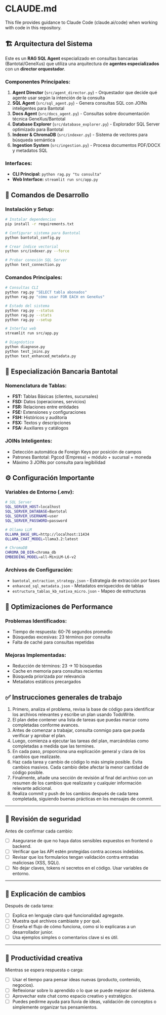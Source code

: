 # CLAUDE.md

This file provides guidance to Claude Code (claude.ai/code) when working with code in this repository.

## 🏗️ Arquitectura del Sistema

Este es un **RAG SQL Agent** especializado en consultas bancarias (Bantotal/GeneXus) que utiliza una arquitectura de **agentes especializados** con un **director orquestador**.

### Componentes Principales:

1. **Agent Director** (`src/agent_director.py`) - Orquestador que decide qué agente usar según la intención de la consulta
2. **SQL Agent** (`src/sql_agent.py`) - Genera consultas SQL con JOINs inteligentes para Bantotal
3. **Docs Agent** (`src/docs_agent.py`) - Consultas sobre documentación técnica GeneXus/Bantotal
4. **Database Explorer** (`src/database_explorer.py`) - Explorador SQL Server optimizado para Bantotal
5. **Indexer & ChromaDB** (`src/indexer.py`) - Sistema de vectores para búsqueda semántica
6. **Ingestion System** (`src/ingestion.py`) - Procesa documentos PDF/DOCX y metadatos SQL

### Interfaces:
- **CLI Principal:** `python rag.py "tu consulta"`
- **Web Interface:** `streamlit run src/app.py`

## 🔧 Comandos de Desarrollo

### Instalación y Setup:
```bash
# Instalar dependencias
pip install -r requirements.txt

# Configurar sistema para Bantotal
python bantotal_config.py

# Crear índice vectorial
python src/indexer.py --force

# Probar conexión SQL Server
python test_connection.py
```

### Comandos Principales:
```bash
# Consultas CLI
python rag.py "SELECT tabla abonados"
python rag.py "cómo usar FOR EACH en GeneXus"

# Estado del sistema
python rag.py --status
python rag.py --stats
python rag.py --setup

# Interfaz web
streamlit run src/app.py

# Diagnóstico
python diagnose.py
python test_joins.py
python test_enhanced_metadata.py
```

## 🏦 Especialización Bancaria Bantotal

### Nomenclatura de Tablas:
- **FST:** Tablas Básicas (clientes, sucursales)
- **FSD:** Datos (operaciones, servicios)  
- **FSR:** Relaciones entre entidades
- **FSE:** Extensiones y configuraciones
- **FSH:** Históricos y auditoría
- **FSX:** Textos y descripciones
- **FSA:** Auxiliares y catálogos

### JOINs Inteligentes:
- Detección automática de Foreign Keys por posición de campos
- Patrones Bantotal: Pgcod (Empresa) + módulo + sucursal + moneda
- Máximo 3 JOINs por consulta para legibilidad

## ⚙️ Configuración Importante

### Variables de Entorno (.env):
```bash
# SQL Server
SQL_SERVER_HOST=localhost
SQL_SERVER_DATABASE=Bantotal
SQL_SERVER_USERNAME=user
SQL_SERVER_PASSWORD=password

# Ollama LLM  
OLLAMA_BASE_URL=http://localhost:11434
OLLAMA_CHAT_MODEL=llama3.2:latest

# ChromaDB
CHROMA_DB_DIR=chroma_db
EMBEDDING_MODEL=all-MiniLM-L6-v2
```

### Archivos de Configuración:
- `bantotal_extraction_strategy.json` - Estrategia de extracción por fases
- `enhanced_sql_metadata.json` - Metadatos enriquecidos de tablas
- `estructura_tablas_kb_nativa_micro.json` - Mapeo de estructuras

## 🚀 Optimizaciones de Performance

### Problemas Identificados:
- Tiempo de respuesta: 60-76 segundos promedio
- Búsquedas excesivas: 23 términos por consulta
- Falta de caché para consultas repetidas

### Mejoras Implementadas:
- Reducción de términos: 23 → 10 búsquedas
- Cache en memoria para consultas recientes
- Búsqueda priorizada por relevancia
- Metadatos estáticos precargados

## ✅ Instrucciones generales de trabajo

1. Primero, analiza el problema, revisa la base de código para identificar los archivos relevantes y escribe un plan usando TodoWrite.
2. El plan debe contener una lista de tareas que puedas marcar como completadas conforme avances.
3. Antes de comenzar a trabajar, consulta conmigo para que pueda verificar y aprobar el plan.
4. Luego, comienza a ejecutar las tareas del plan, marcándolas como completadas a medida que las termines.
5. En cada paso, proporciona una explicación general y clara de los cambios que realizaste.
6. Haz cada tarea y cambio de código lo más simple posible. Evita cambios masivos. Cada cambio debe afectar la menor cantidad de código posible.
7. Finalmente, añade una sección de revisión al final del archivo con un resumen de los cambios que realizaste y cualquier información relevante adicional.
8. Realiza commit y push de los cambios después de cada tarea completada, siguiendo buenas prácticas en los mensajes de commit.

---

## 🔐 Revisión de seguridad

Antes de confirmar cada cambio:
- [ ] Asegurarse de que no haya datos sensibles expuestos en frontend o backend.
- [ ] Verificar que las API estén protegidas contra accesos indebidos.
- [ ] Revisar que los formularios tengan validación contra entradas maliciosas (XSS, SQLi).
- [ ] No dejar claves, tokens ni secretos en el código. Usar variables de entorno.

---

## 📘 Explicación de cambios

Después de cada tarea:
- [ ] Explica en lenguaje claro qué funcionalidad agregaste.
- [ ] Muestra qué archivos cambiaste y por qué.
- [ ] Enseña el flujo de cómo funciona, como si lo explicaras a un desarrollador junior.
- [ ] Usa ejemplos simples o comentarios clave si es útil.

---

## 🧠 Productividad creativa

Mientras se espera respuesta o carga:
- [ ] Usar el tiempo para pensar ideas nuevas (producto, contenido, negocios).
- [ ] Reflexionar sobre lo aprendido o lo que se puede mejorar del sistema.
- [ ] Aprovechar este chat como espacio creativo y estratégico.
- [ ] Puedes pedirme ayuda para lluvia de ideas, validación de conceptos o simplemente organizar tus pensamientos.